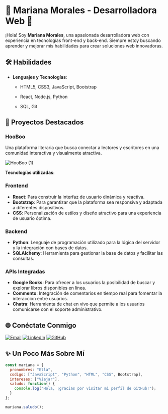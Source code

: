 # 🌟 Mariana Morales - Desarrolladora Web 🌟

¡Hola! Soy **Mariana Morales**, una apasionada desarrolladora web con experiencia en tecnologías front-end y back-end. Siempre estoy buscando aprender y mejorar mis habilidades para crear soluciones web innovadoras.

## 🛠️ Habilidades

- **Lenguajes y Tecnologías**:
  - HTML5, CSS3, JavaScript, Bootstrap


  - React, Node.js, Python
  - SQL, Git
  
## 🚀 Proyectos Destacados

### HooBoo
Una plataforma literaria que busca conectar a lectores y escritores en una comunidad interactiva y visualmente atractiva.

![HooBoo (1)](https://github.com/user-attachments/assets/cf683365-fb95-4c0d-91f9-4106e24f505c)


**Tecnologías utilizadas**:
### Frontend
- **React**: Para construir la interfaz de usuario dinámica y reactiva.
- **Bootstrap**: Para garantizar que la plataforma sea responsiva y adaptada a diferentes dispositivos.
- **CSS**: Personalización de estilos y diseño atractivo para una experiencia de usuario óptima.

### Backend
- **Python**: Lenguaje de programación utilizado para la lógica del servidor y la integración con bases de datos.
- **SQLAlchemy**: Herramienta para gestionar la base de datos y facilitar las consultas.

### APIs Integradas
- **Google Books**: Para ofrecer a los usuarios la posibilidad de buscar y explorar libros disponibles en línea.
- **Commento**: Integración de comentarios en tiempo real para fomentar la interacción entre usuarios.
- **Chatra**: Herramienta de chat en vivo que permite a los usuarios comunicarse con el soporte administrativo.


## 🌐 Conéctate Conmigo

[![Email](https://img.shields.io/badge/Email-D14836?style=for-the-badge&logo=gmail&logoColor=white)](mailto:rossmarrlozz@gmail.com)
[![LinkedIn](https://img.shields.io/badge/LinkedIn-0077B5?style=for-the-badge&logo=linkedin&logoColor=white)](https://www.linkedin.com/in/marrosloz/)
[![GitHub](https://img.shields.io/badge/GitHub-100000?style=for-the-badge&logo=github&logoColor=white)](https://github.com/rossmarrlozz)


## ✨ Un Poco Más Sobre Mí

```javascript
const mariana = {
  pronombres: "Ella",
  codigo: ["JavaScript", "Python", "HTML", "CSS", Bootstrap],
  intereses: ["Viajar"],
  saludo: function() {
    console.log("Hola, ¡gracias por visitar mi perfil de GitHub!");
  }
};

mariana.saludo();
